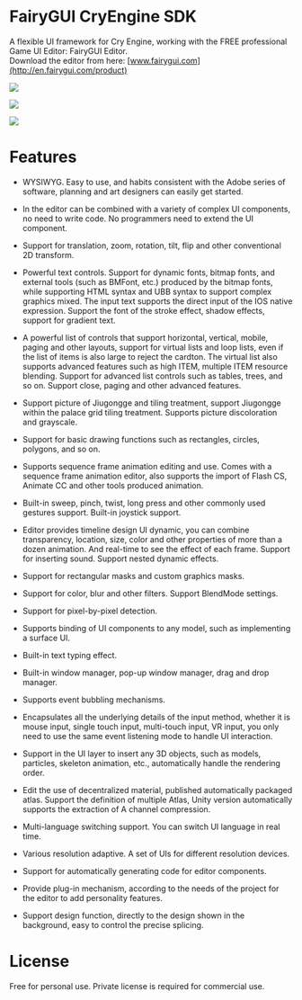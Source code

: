FairyGUI CryEngine SDK
====

A flexible UI framework for Cry Engine, working with the FREE professional Game UI Editor: FairyGUI Editor.  
Download the editor from here: [www.fairygui.com](http://en.fairygui.com/product)

![](http://www.fairygui.com/images/20180110182049.png)

![](http://www.fairygui.com/images/20180110182105.png)

![](http://www.fairygui.com/images/20180110182119.png)

Features
====

* WYSIWYG. Easy to use, and habits consistent with the Adobe series of software, planning and art designers can easily get started.

* In the editor can be combined with a variety of complex UI components, no need to write code. No programmers need to extend the UI component.

* Support for translation, zoom, rotation, tilt, flip and other conventional 2D transform.

* Powerful text controls. Support for dynamic fonts, bitmap fonts, and external tools (such as BMFont, etc.) produced by the bitmap fonts, while supporting HTML syntax and UBB syntax to support complex graphics mixed. The input text supports the direct input of the IOS native expression. Support the font of the stroke effect, shadow effects, support for gradient text.

* A powerful list of controls that support horizontal, vertical, mobile, paging and other layouts, support for virtual lists and loop lists, even if the list of items is also large to reject the cardton. The virtual list also supports advanced features such as high ITEM, multiple ITEM resource blending. Support for advanced list controls such as tables, trees, and so on. Support close, paging and other advanced features.

* Support picture of Jiugongge and tiling treatment, support Jiugongge within the palace grid tiling treatment. Supports picture discoloration and grayscale.

* Support for basic drawing functions such as rectangles, circles, polygons, and so on.

* Supports sequence frame animation editing and use. Comes with a sequence frame animation editor, also supports the import of Flash CS, Animate CC and other tools produced animation.

* Built-in sweep, pinch, twist, long press and other commonly used gestures support. Built-in joystick support.

* Editor provides timeline design UI dynamic, you can combine transparency, location, size, color and other properties of more than a dozen animation. And real-time to see the effect of each frame. Support for inserting sound. Support nested dynamic effects.

* Support for rectangular masks and custom graphics masks.

* Support for color, blur and other filters. Support BlendMode settings.

* Support for pixel-by-pixel detection.

* Supports binding of UI components to any model, such as implementing a surface UI.

* Built-in text typing effect.

* Built-in window manager, pop-up window manager, drag and drop manager.

* Supports event bubbling mechanisms.

* Encapsulates all the underlying details of the input method, whether it is mouse input, single touch input, multi-touch input, VR input, you only need to use the same event listening mode to handle UI interaction.

* Support in the UI layer to insert any 3D objects, such as models, particles, skeleton animation, etc., automatically handle the rendering order.

* Edit the use of decentralized material, published automatically packaged atlas. Support the definition of multiple Atlas, Unity version automatically supports the extraction of A channel compression.

* Multi-language switching support. You can switch UI language in real time.

* Various resolution adaptive. A set of UIs for different resolution devices.

* Support for automatically generating code for editor components.

* Provide plug-in mechanism, according to the needs of the project for the editor to add personality features.

* Support design function, directly to the design shown in the background, easy to control the precise splicing.

License
====

Free for personal use. Private license is required for commercial use. 